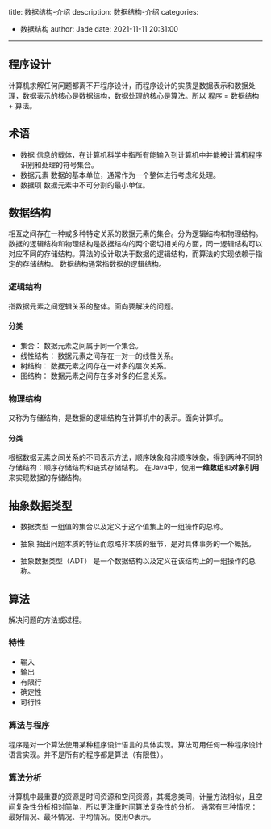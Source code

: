 title: 数据结构-介绍
description: 数据结构-介绍
categories:
  - 数据结构
author: Jade
date: 2021-11-11 20:31:00
---
## 程序设计
计算机求解任何问题都离不开程序设计，而程序设计的实质是数据表示和数据处理，数据表示的核心是数据结构，数据处理的核心是算法。所以 程序 = 数据结构 + 算法。
 

## 术语
- 数据
信息的载体，在计算机科学中指所有能输入到计算机中并能被计算机程序识别和处理的符号集合。
- 数据元素
数据的基本单位，通常作为一个整体进行考虑和处理。
- 数据项
数据元素中不可分割的最小单位。

## 数据结构 
相互之间存在一种或多种特定关系的数据元素的集合。分为逻辑结构和物理结构。
数据的逻辑结构和物理结构是数据结构的两个密切相关的方面，同一逻辑结构可以对应不同的存储结构。算法的设计取决于数据的逻辑结构，而算法的实现依赖于指定的存储结构。
数据结构通常指数据的逻辑结构。

### 逻辑结构
指数据元素之间逻辑关系的整体。面向要解决的问题。
  
#### 分类
- 集合： 数据元素之间属于同一个集合。
- 线性结构： 数据元素之间存在一对一的线性关系。
- 树结构： 数据元素之间存在一对多的层次关系。
- 图结构： 数据元素之间存在多对多的任意关系。

### 物理结构
又称为存储结构，是数据的逻辑结构在计算机中的表示。面向计算机。
   
#### 分类
根据数据元素之间关系的不同表示方法，顺序映象和非顺序映象，得到两种不同的存储结构：顺序存储结构和链式存储结构。
在Java中，使用**一维数组**和**对象引用**来实现数据的存储结构。

## 抽象数据类型
- 数据类型
一组值的集合以及定义于这个值集上的一组操作的总称。
    
- 抽象
抽出问题本质的特征而忽略非本质的细节，是对具体事务的一个概括。
    
- 抽象数据类型（ADT）
是一个数据结构以及定义在该结构上的一组操作的总称。

## 算法
解决问题的方法或过程。

### 特性
- 输入
- 输出
- 有限行
- 确定性
- 可行性

### 算法与程序
程序是对一个算法使用某种程序设计语言的具体实现。算法可用任何一种程序设计语言实现。并不是所有的程序都是算法（有限性）。
    
### 算法分析
计算机中最重要的资源是时间资源和空间资源，其概念类同，计量方法相似，且空间复杂性分析相对简单，所以更注重时间算法复杂性的分析。
通常有三种情况：最好情况、最坏情况、平均情况。使用O表示。